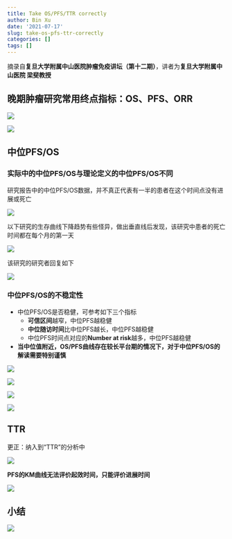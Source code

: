 ```yaml
---
title: Take OS/PFS/TTR correctly
author: Bin Xu
date: '2021-07-17'
slug: take-os-pfs-ttr-correctly
categories: []
tags: []
---
```


摘录自**复旦大学附属中山医院肿瘤免疫讲坛（第十二期）**，讲者为**复旦大学附属中山医院 梁斐教授**

## 晚期肿瘤研究常用终点指标：OS、PFS、ORR

![](images/image-20210717114533885.png)

![](images/image-20210717114748081.png)

## 中位PFS/OS

### 实际中的中位PFS/OS与理论定义的中位PFS/OS不同

研究报告中的中位PFS/OS数据，并不真正代表有一半的患者在这个时间点没有进展或死亡

![](images/image-20210717114845542.png)

以下研究的生存曲线下降趋势有些怪异，做出垂直线后发现，该研究中患者的死亡时间都在每个月的第一天

![](images/image-20210717115654215.png)

该研究的研究者回复如下

![](images/image-20210717115723093.png)

### 中位PFS/OS的不稳定性

- 中位PFS/OS是否稳健，可参考如下三个指标
  - **可信区间**越窄，中位PFS越稳健
  - **中位随访时间**比中位PFS越长，中位PFS越稳健
  - 中位PFS时间点对应的**Number at risk**越多，中位PFS越稳健
- **当中位值附近，OS/PFS曲线存在较长平台期的情况下，对于中位PFS/OS的解读需要特别谨慎**

![](images/image-20210717115748687.png)

![](images/image-20210717115848635.png)

![](images/image-20210717115917455.png)

![](images/image-20210717115958171.png)

## TTR

更正：纳入到“TTR”的分析中

![](images/image-20210717120058455.png)

**PFS的KM曲线无法评价起效时间，只能评价进展时间**

![](images/image-20210717120152058.png)

## 小结

![](images/image-20210717120238658.png)